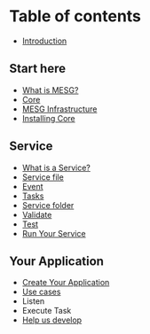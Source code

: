 # Table of contents

* [Introduction](README.md)

## Start here

* [What is MESG?](start-here/what-is-mesg.md)
* [Core](start-here/core.md)
* [MESG Infrastructure](start-here/mesg-infrastructure.md)
* [Installing Core](start-here/installing-core.md)

## Service

* [What is a Service?](service/what-is-a-service.md)
* [Service file](service/service-file.md)
* [Event](service/communication-with-the-core.md)
* [Tasks](service/tasks.md)
* [Service folder](service/service-folder.md)
* [Validate](service/validate.md)
* [Test](service/test.md)
* [Run Your Service](service/start.md)

## Your Application

* [Create Your Application](your-application/create-your-application.md)
* [Use cases](your-application/use-cases.md)
* Listen
* Execute Task
* [Help us develop](help-us-develop.md)

